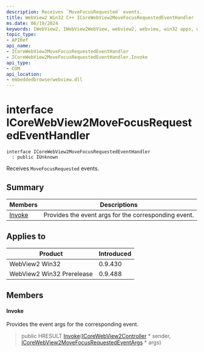 ```yaml
---
description: Receives `MoveFocusRequested` events.
title: WebView2 Win32 C++ ICoreWebView2MoveFocusRequestedEventHandler
ms.date: 06/19/2024
keywords: IWebView2, IWebView2WebView, webview2, webview, win32 apps, win32, edge, ICoreWebView2, ICoreWebView2Controller, browser control, edge html, ICoreWebView2MoveFocusRequestedEventHandler
topic_type: 
- APIRef
api_name:
- ICoreWebView2MoveFocusRequestedEventHandler
- ICoreWebView2MoveFocusRequestedEventHandler.Invoke
api_type:
- COM
api_location:
- embeddedbrowserwebview.dll
---
```


# interface ICoreWebView2MoveFocusRequestedEventHandler

```
interface ICoreWebView2MoveFocusRequestedEventHandler
  : public IUnknown
```

Receives `MoveFocusRequested` events.

## Summary

 Members                        | Descriptions
--------------------------------|---------------------------------------------
[Invoke](#invoke) | Provides the event args for the corresponding event.

## Applies to

Product                         | Introduced
--------------------------------|---------------------------------------------
WebView2 Win32            |    0.9.430
WebView2 Win32 Prerelease |    0.9.488

## Members

#### Invoke

Provides the event args for the corresponding event.

> public HRESULT [Invoke](#invoke)([ICoreWebView2Controller](icorewebview2controller.md#icorewebview2controller) * sender, [ICoreWebView2MoveFocusRequestedEventArgs](icorewebview2movefocusrequestedeventargs.md#icorewebview2movefocusrequestedeventargs) * args)

